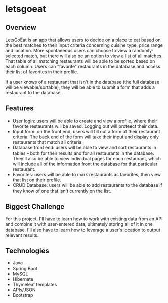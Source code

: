 # letsgoeat
 
## Overview
LetsGoEat is an app that allows users to decide on a place to eat based on the best matches to their input criteria concerning cuisine type, price range and location. More spontaneous users can choose to view a randomly-selected match, but there will also be an option to view a list of all matches. That table of all matching restaurants will be able to be sorted based on each column. Users can "favorite" restaurants in the database and access their list of favorites in their profile.

If a user knows of a restaurant that isn't in the database (the full database will be viewable/sortable), they will be able to submit a form that adds a restaurant to the database.

## Features
- User login: users will be able to create and view a profile, where their favorite restaurants will be saved. Logging out will proteect their data.
- Input form: on the front end, users will fill out a form of their restaurant criteria. The back end of the form will take their input and display only restaurants that match all criteria.
- Database front end: users will be able to view and sort restaurants in tables – both for their results and for all restaurants in the database. They'll also be able to view individual pages for each restaurant, which will include all of the information front the database for that particular restaurant.
- Favorites: users will be able to mark restaurants as favorites, then view that list on their profile.
- CRUD Database: users will be able to add restaurants to the database if they know of one that isn't currently on the list.

## Biggest Challenge
For this project, I'll have to learn how to work with existing data from an API and combine it with user-entered data, ultimately storing all of it in one database. I'll also have to learn how to leverage a user's location to output relevant results.

## Technologies
- Java
- Spring Boot
- MySQL
- Hibernate
- Thymeleaf templates
- APIs/JSON
- Bootstrap
